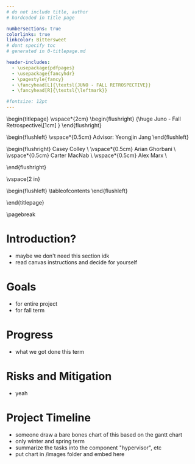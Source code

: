 ```yaml
---
# do not include title, author
# hardcoded in title page

numbersections: true
colorlinks: true
linkcolor: Bittersweet
# dont specify toc
# generated in 0-titlepage.md

header-includes:
  - \usepackage{pdfpages}
  - \usepackage{fancyhdr}
  - \pagestyle{fancy}
  - \fancyhead[L]{\textsl{JUNO - FALL RETROSPECTIVE}}
  - \fancyhead[R]{\textsl{\leftmark}}

#fontsize: 12pt
---
```



\begin{titlepage}
  \vspace*{2cm}
  \begin{flushright}
  {\huge
    Juno - Fall Retrospective\\[1cm]
  }
  \end{flushright}

  \begin{flushleft}
    \vspace*{0.5cm}
    Advisor: Yeongjin Jang
  \end{flushleft}
  
  \begin{flushright}
  Casey Colley \\
  \vspace*{0.5cm}
  Arian Ghorbani \\
  \vspace*{0.5cm}
  Carter MacNab \\
  \vspace*{0.5cm}
  Alex Marx \\

  \end{flushright}

  \vspace{2 in}

  \begin{flushleft}
    \tableofcontents
  \end{flushleft}

\end{titlepage}

\pagebreak


# Introduction?

- maybe we don't need this section idk
- read canvas instructions and decide for yourself

# Goals

- for entire project
- for fall term

# Progress

- what we got done this term

# Risks and Mitigation

- yeah

# Project Timeline

- someone draw a bare bones chart of this based on the gantt chart
- only winter and spring term
- summarize the tasks into the component "hypervisor", etc
- put chart in /images folder and embed here
